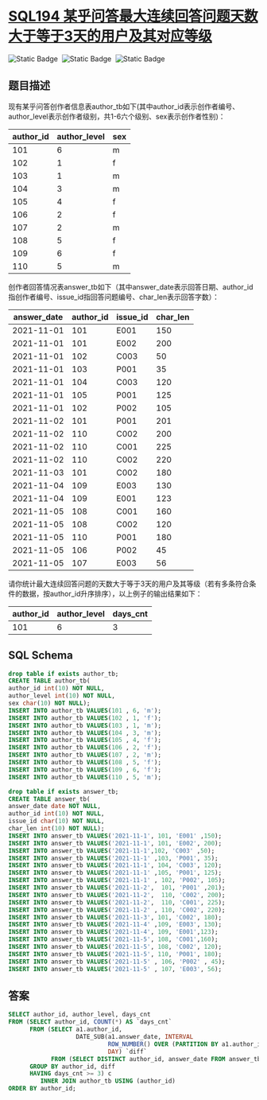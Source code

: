 # [SQL194 某乎问答最大连续回答问题天数大于等于3天的用户及其对应等级](https://www.nowcoder.com/practice/e080f8a685bc4af3b47749ca3310f1fd?tpId=268&tags=&title=&difficulty=0&judgeStatus=0&rp=0&sourceUrl=%2Fexam%2Foj)

<div style="display:flex;">
  <img style="margin-right: 8px;" alt="Static Badge" src="https://img.shields.io/badge/%E9%9A%BE%E5%BA%A6-%E8%BE%83%E9%9A%BE-%23e46c5d">
  <img style="margin-right: 8px;" alt="Static Badge" src="https://img.shields.io/badge/%E6%95%B0%E6%8D%AE%E5%BA%93-%23b1b3b8?style=flat">
  <img style="margin-right: 8px;" alt="Static Badge" src="https://img.shields.io/badge/%E8%BF%9E%E7%BB%AD%E9%97%AE%E9%A2%98-%23b3e19d?style=flat">
</div>


## 题目描述

现有某乎问答创作者信息表author_tb如下(其中author_id表示创作者编号、author_level表示创作者级别，共1-6六个级别、sex表示创作者性别)：

| author_id | author_level | sex  |
| --------- | ------------ | ---- |
| 101       | 6            | m    |
| 102       | 1            | f    |
| 103       | 1            | m    |
| 104       | 3            | m    |
| 105       | 4            | f    |
| 106       | 2            | f    |
| 107       | 2            | m    |
| 108       | 5            | f    |
| 109       | 6            | f    |
| 110       | 5            | m    |

创作者回答情况表answer_tb如下（其中answer_date表示回答日期、author_id指创作者编号、issue_id指回答问题编号、char_len表示回答字数）：

| answer_date | author_id | issue_id | char_len |
| ----------- | --------- | -------- | -------- |
| 2021-11-01  | 101       | E001     | 150      |
| 2021-11-01  | 101       | E002     | 200      |
| 2021-11-01  | 102       | C003     | 50       |
| 2021-11-01  | 103       | P001     | 35       |
| 2021-11-01  | 104       | C003     | 120      |
| 2021-11-01  | 105       | P001     | 125      |
| 2021-11-01  | 102       | P002     | 105      |
| 2021-11-02  | 101       | P001     | 201      |
| 2021-11-02  | 110       | C002     | 200      |
| 2021-11-02  | 110       | C001     | 225      |
| 2021-11-02  | 110       | C002     | 220      |
| 2021-11-03  | 101       | C002     | 180      |
| 2021-11-04  | 109       | E003     | 130      |
| 2021-11-04  | 109       | E001     | 123      |
| 2021-11-05  | 108       | C001     | 160      |
| 2021-11-05  | 108       | C002     | 120      |
| 2021-11-05  | 110       | P001     | 180      |
| 2021-11-05  | 106       | P002     | 45       |
| 2021-11-05  | 107       | E003     | 56       |

请你统计最大连续回答问题的天数大于等于3天的用户及其等级（若有多条符合条件的数据，按author_id升序排序），以上例子的输出结果如下：

| author_id | author_level | days_cnt |
| --------- | ------------ | -------- |
| 101       | 6            | 3        |

## SQL Schema

```sql
drop table if exists author_tb;
CREATE TABLE author_tb(
author_id int(10) NOT NULL, 
author_level int(10) NOT NULL,
sex char(10) NOT NULL);
INSERT INTO author_tb VALUES(101 , 6, 'm');
INSERT INTO author_tb VALUES(102 , 1, 'f');
INSERT INTO author_tb VALUES(103 , 1, 'm');
INSERT INTO author_tb VALUES(104 , 3, 'm');
INSERT INTO author_tb VALUES(105 , 4, 'f');
INSERT INTO author_tb VALUES(106 , 2, 'f');
INSERT INTO author_tb VALUES(107 , 2, 'm');
INSERT INTO author_tb VALUES(108 , 5, 'f');
INSERT INTO author_tb VALUES(109 , 6, 'f');
INSERT INTO author_tb VALUES(110 , 5, 'm');

drop table if exists answer_tb;
CREATE TABLE answer_tb(
answer_date date NOT NULL, 
author_id int(10) NOT NULL,
issue_id char(10) NOT NULL,
char_len int(10) NOT NULL);
INSERT INTO answer_tb VALUES('2021-11-1', 101, 'E001' ,150);
INSERT INTO answer_tb VALUES('2021-11-1', 101, 'E002', 200);
INSERT INTO answer_tb VALUES('2021-11-1',102, 'C003' ,50);
INSERT INTO answer_tb VALUES('2021-11-1' ,103, 'P001', 35);
INSERT INTO answer_tb VALUES('2021-11-1', 104, 'C003', 120);
INSERT INTO answer_tb VALUES('2021-11-1' ,105, 'P001', 125);
INSERT INTO answer_tb VALUES('2021-11-1' , 102, 'P002', 105);
INSERT INTO answer_tb VALUES('2021-11-2',  101, 'P001' ,201);
INSERT INTO answer_tb VALUES('2021-11-2',  110, 'C002', 200);
INSERT INTO answer_tb VALUES('2021-11-2',  110, 'C001', 225);
INSERT INTO answer_tb VALUES('2021-11-2' , 110, 'C002', 220);
INSERT INTO answer_tb VALUES('2021-11-3', 101, 'C002', 180);
INSERT INTO answer_tb VALUES('2021-11-4' ,109, 'E003', 130);
INSERT INTO answer_tb VALUES('2021-11-4', 109, 'E001',123);
INSERT INTO answer_tb VALUES('2021-11-5', 108, 'C001',160);
INSERT INTO answer_tb VALUES('2021-11-5', 108, 'C002', 120);
INSERT INTO answer_tb VALUES('2021-11-5', 110, 'P001', 180);
INSERT INTO answer_tb VALUES('2021-11-5' , 106, 'P002' , 45);
INSERT INTO answer_tb VALUES('2021-11-5' , 107, 'E003', 56);
```

## 答案

```sql
SELECT author_id, author_level, days_cnt
FROM (SELECT author_id, COUNT(*) AS `days_cnt`
      FROM (SELECT a1.author_id,
                   DATE_SUB(a1.answer_date, INTERVAL
                            ROW_NUMBER() OVER (PARTITION BY a1.author_id ORDER BY a1.answer_date)
                            DAY) `diff`
            FROM (SELECT DISTINCT author_id, answer_date FROM answer_tb) a1) b
      GROUP BY author_id, diff
      HAVING days_cnt >= 3) c
         INNER JOIN author_tb USING (author_id)
ORDER BY author_id;
```

